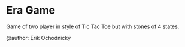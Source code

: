 # Era Game

Game of two player in style of Tic Tac Toe but with stones of 4 states.

@author:  Erik Ochodnický

